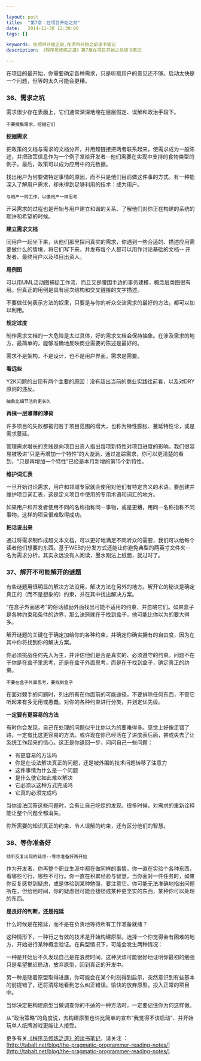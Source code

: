 ```yaml
---

layout: post
title:  "第7章：在项目开始之前"
date:   2014-11-30 12:30:00
tags: []

keywords: 在项目开始之前,在项目开始之前读书笔记
description: 《程序员修炼之道》第7章在项目开始之前读书笔记

---
```


在项目的最开始，你需要确定各种需求，只是听取用户的意见还不够。启动太快是一个问题，但等的太久可能会更糟。


### 36、需求之坑

需求很少存在表面上，它们通常深深地埋在层层假定、误解和政治手段下。

`不要搜集需求，挖掘它们`

**挖掘需求**

把政策的文档与需求的文档分开，并用超链接把两者联系起来，使需求成为一般陈述，并把政策信息作为一个例子发给开发者--他们需要在实现中支持的食物类型的例子。最后，政策可以成为应用中的元数据。

找出用户为何要做特定事情的原因，而不只是他们目前做这件事的方式。有一种能深入了解用户需求，却未得到足够利用的技术：成为用户。

`与用户一同工作，以像用户一样思考`

开采需求的过程也是开始与用户建立和谐的关系、了解他们对你正在构建的系统的期许和希望的时候。


**建立需求文档**

同用户一起坐下来，从他们那里探问真实的需求，你遇到一些合适的、描述应用需要做什么的情境，将它们写下来，并发布每个人都可以用作讨论基础的文档-- 开发者、最终用户以及项目出资人。


**用例图**

可以用UML活动图捕捉工作流，而且又是腰围手边的事务建模，概念层类图很有用。但真正的用例是具有层次结构和交叉链接的文字描述。

不要做任何表示方法的奴隶，只要是与你的听众交流需求的最好的方法，都可以加以利用。


**规定过度**

制作需求文档的一大危险是太过具体，好的需求文档会保持抽象。在涉及需求的地方，最简单的，能够准确地反映商业需要的陈述是最好的。

需求不是架构，不是设计，也不是用户界面，需求是需要。


**看远些**

Y2K问题的出现有两个主要的原因：没有超出当前的商业实践往前看，以及对DRY原则的违反。

`抽象比细节活的更长久`

**再抹一层薄薄的薄荷**

许多项目的失败都被归咎于项目范围的增大，也称为特性膨胀、蔓延特性论，或是需求蔓延。

管理需求增长的贵贱是向项目出资人指出每项新特性对项目进度的影响。我们很容易被吸进“只是再增加一个特性”的大漩涡，通过追踪需求，你可以更清楚的看到，“只是再增加一个特性”已经是本月新增的第15个新特性。


**维护词汇表**


一旦开始讨论需求，用户和领域专家就会使用对他们有特定含义的术语。要创建并维护项目词汇表，这是定义项目中使用的专用术语和词汇的地方。

如果用户和开发者使用不同的名称指称同一事物，或是更糟，用同一名称指称不同事物，这样的项目很难取得成功。


**把话说出来**

通过将需求制作成超文本文档，可以更好地满足不同听众的需要，我们可以给每个读者他们想要的东西。基于WEB的分发方式还能让你避免典型的两英寸文件夹--名为需求分析，其实永远没有人阅读，墨水刚沾上纸面，就过时了。



### 37、解开不可能解开的谜题


有些谜题用很明显的解决方法没用，解决方法在另外的地方。解开它的秘诀是确定真正的（而不是想象的）约束，并在其中找出解决方案。


“在盒子外面思考”的俗话鼓励外面找出可能不适用的约束，并忽略它们。如果盒子是各种约束和条件的边界，那么诀窍就在于找到盒子，他可能比你以为的要大得多。

解开谜题的关键在于确定加给你的各种约束，并确定你确实拥有的自由度，因为在其中你将找到你的解决方案。

你必须挑战任何先入为主，并评估他们是否是真实的、必须遵守的约束。问题不在于你是在盒子里思考，还是在盒子外面思考，而是在于找到盒子，确定真正的约束。

`不要在盒子外面思考，要找到盒子`

在面对棘手的问题时，列出所有在你面前的可能途径，不要排除任何东西，不管它听起来有多无用或愚蠢。对你的各种约束进行分类，并划定优先级。


**一定要有更容易的方法**

有时你会发现，自己在处理的问题似乎比你以为的要难得多。感觉上好像走错了路，一定有比这更容易的方法。或许现在你已经活在了进度表后面，甚或失去了让系统工作起来的信心。这正是你退回一步，问问自己一些问题：

* 有更容易的方法吗
* 你是在设法解决真正的问题，还是被外围的技术问题转移了注意力
* 这件事情为什么是一个问题
* 是什么使它如此难以解决
* 它必须以这种方式完成吗
* 它真的必须完成吗

当你设法回答这些问题时，会有让自己吃惊的发现。很多时候，对需求的重新诠释能让整个问题全都消失。

你所需要的知识真正的约束、令人误解的约束，还有区分他们的智慧。



### 38、等你准备好

`倾听反复出现的疑虑--等你准备好再开始`

作为开发者，你再整个职业生涯中都在做同样的事情，你一直在实验个各种东西，看哪些可行，哪些不可行。你一直在积累经验与智慧，当你面对一件任务时，如果你反复感觉到疑虑，或是体验到某种勉强，要注意它。你可能无法准确地指出问题所在，但给他时间，你的疑虑很可能会捷径成某种更坚实的东西，某种你可以处理的东西。


**是良好的判断，还是拖延**

什么时候是在拖延，而不是在负责地等待所有工作准备就绪？

这种情形下，一种行之有效的技术是开始构建原型。选择一个你觉得会有困难的地方，开始进行某种概念验证。在典型情况下，可能会发生两种情况：

一种是开始后不久发现自己是在浪费时间，这种厌烦可能很好地证明你最初的勉强只是希望推迟启动，放弃原型，回到真正的开发中。

另一种是随着原型取得进展，你可能会在某个时刻得到启示，突然意识到有些基本的前提错了，还将清除地看到怎么纠正错误。愉快的放弃原型，投入正常的项目中。

当你决定把构建原型当做调查你的不适的一种方法时，一定要记住你为何这样做。

从“政治策略”的角度说，去构建原型也许比简单的宣布“我觉得不该启动”、并开始玩单人纸牌游戏更能让人接受。






更多有关[《程序员修炼之道》的读书笔记](http://tabalt.net/blog/the-pragmatic-programmer-reading-notes/)，请关注 ：  
[http://tabalt.net/blog/the-pragmatic-programmer-reading-notes/](http://tabalt.net/blog/the-pragmatic-programmer-reading-notes/)
